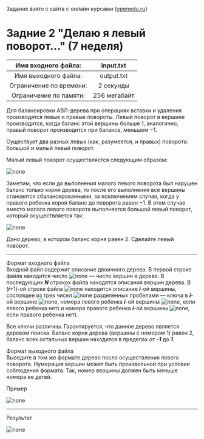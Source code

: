 Задание взято с сайта с онлайн курсами ([openedu.ru](https://courses.openedu.ru))

# Задние 2 "Делаю я левый поворот..." (7 неделя)
| Имя входного файла: | input.txt |
|:--------------------:|:----------:|
| Имя выходного файла: | output.txt |
| Ограничение по времени: | 2 секунды |
| Ограничение по памяти: | 256 мегабайт |

Для балансировки АВЛ-дерева при операциях вставки и удаления производятся левые и правые повороты. Левый поворот в вершине производится, когда баланс этой вершины больше 1, аналогично, правый поворот производится при балансе, меньшем −1.

Существует два разных левых (как, разумеется, и правых) поворота: большой и малый левый поворот.

Малый левый поворот осуществляется следующим образом:

![none](https://github.com/Bloodies/University.Projects/blob/master/Course%202/AaDS%20(Algorithms%20and%20data%20structures)/Algorithms%20Practice%20(ITMO)/Resources/txt_w7_t2_1.png)

Заметим, что если до выполнения малого левого поворота был нарушен баланс только корня дерева, то после его выполнения все вершины становятся сбалансированными, за исключением случая, когда у правого ребенка корня баланс до поворота равен −1. В этом случае вместо малого левого поворота выполняется большой левый поворот, который осуществляется так:

![none](https://github.com/Bloodies/University.Projects/blob/master/Course%202/AaDS%20(Algorithms%20and%20data%20structures)/Algorithms%20Practice%20(ITMO)/Resources/txt_w7_t2_2.png)

Дано дерево, в котором баланс корня равен 2. Сделайте левый поворот.
__________________
Формат входного файла  
Входной файл содержит описание двоичного дерева. В первой строке файла находится число ![none](https://github.com/Bloodies/University.Projects/blob/master/Course%202/AaDS%20(Algorithms%20and%20data%20structures)/Algorithms%20Practice%20(ITMO)/Resources/txt_w7_t2_3.png) — число вершин в дереве. В последующих ***N*** строках файла находятся описания вершин дерева. В (***i***+1)-ой строке файла ![none](https://github.com/Bloodies/University.Projects/blob/master/Course%202/AaDS%20(Algorithms%20and%20data%20structures)/Algorithms%20Practice%20(ITMO)/Resources/txt_w6-w7_2.png) находится описание ***i***-ой вершины, состоящее из трех чисел ![none](https://github.com/Bloodies/University.Projects/blob/master/Course%202/AaDS%20(Algorithms%20and%20data%20structures)/Algorithms%20Practice%20(ITMO)/Resources/txt_w6-w7_3.png) разделенных пробелами — ключа в ***i***-ой вершине ![none](https://github.com/Bloodies/University.Projects/blob/master/Course%202/AaDS%20(Algorithms%20and%20data%20structures)/Algorithms%20Practice%20(ITMO)/Resources/txt_w6-w7_4.png), номера левого ребенка ***i***-ой вершины ![none](https://github.com/Bloodies/University.Projects/blob/master/Course%202/AaDS%20(Algorithms%20and%20data%20structures)/Algorithms%20Practice%20(ITMO)/Resources/txt_w6-w7_5.png), если левого ребенка нет) и номера правого ребенка ***i***-ой вершины ![none](https://github.com/Bloodies/University.Projects/blob/master/Course%202/AaDS%20(Algorithms%20and%20data%20structures)/Algorithms%20Practice%20(ITMO)/Resources/txt_w6-w7_6.png), если правого ребенка нет).

Все ключи различны. Гарантируется, что данное дерево является деревом поиска. Баланс корня дерева (вершины с номером 1) равен 2, баланс всех остальных вершин находится в пределах от ***-1*** до ***1***.

Формат выходного файла  
Выведите в том же формате дерево после осуществления левого поворота. Нумерация вершин может быть произвольной при условии соблюдения формата. Так, номер вершины должен быть меньше номера ее детей.

Пример

![none](https://github.com/Bloodies/University.Projects/blob/master/Course%202/AaDS%20(Algorithms%20and%20data%20structures)/Algorithms%20Practice%20(ITMO)/Resources/format_w7_t2.png)
__________________
Результат

![none](https://github.com/Bloodies/University.Projects/blob/master/Course%202/AaDS%20(Algorithms%20and%20data%20structures)/Algorithms%20Practice%20(ITMO)/Resources/result_w7_t2.png)